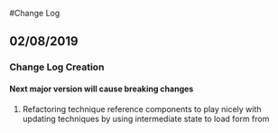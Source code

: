 #Change Log

## 02/08/2019

### Change Log Creation

#### Next major version will cause breaking changes
1. Refactoring technique reference components to play nicely with updating techniques by using intermediate state to load form from
